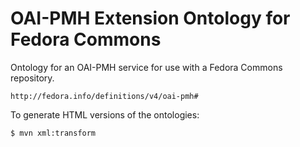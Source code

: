 OAI-PMH Extension Ontology for Fedora Commons
=============================================

Ontology for an OAI-PMH service for use with a Fedora Commons repository.

`http://fedora.info/definitions/v4/oai-pmh#`

To generate HTML versions of the ontologies:

```sh
$ mvn xml:transform
```

